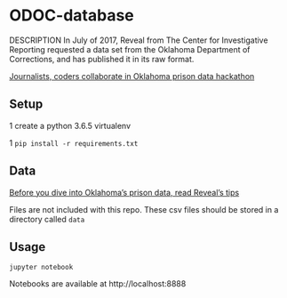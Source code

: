 # ODOC-database

DESCRIPTION In July of 2017, Reveal from The Center for Investigative Reporting requested a data set from the Oklahoma Department of Corrections, and has published it in its raw format.

[Journalists, coders collaborate in Oklahoma prison data hackathon](https://www.revealnews.org/wp-content/uploads/2017/12/Code-for-Tulsa-3.jpeg)

## Setup

1 create a python 3.6.5 virtualenv

1 `pip install -r requirements.txt`

## Data
[Before you dive into Oklahoma’s prison data, read Reveal’s tips](https://www.revealnews.org/article/before-you-dive-into-oklahomas-prison-data-read-reveals-tips/)

Files are not included with this repo. These csv files should be stored in a directory called `data`

## Usage

`jupyter notebook`

Notebooks are available at http://localhost:8888
